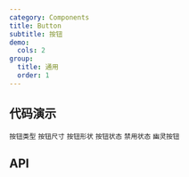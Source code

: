 ```yaml
---
category: Components
title: Button
subtitle: 按钮
demo:
  cols: 2
group:
  title: 通用
  order: 1
---
```


## 代码演示

<code src="./demo/examples/type.tsx">按钮类型</code>
<code src="./demo/examples/size.tsx">按钮尺寸</code>
<code src="./demo/examples/shape.tsx">按钮形状</code>
<code src="./demo/examples/status.tsx">按钮状态</code>
<code src="./demo/examples/disabled.tsx">禁用状态</code>
<code src="./demo/examples/ghost.tsx">幽灵按钮</code>

## API

<API id="Button"></API>
